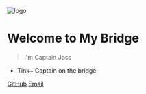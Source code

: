 ![logo](https://docsify.js.org/_media/icon.svg)

# Welcome to My Bridge

> I'm Captain Joss

* Tink~ Captain on the bridge

[GitHub](https://github.com/josslei)
[Email](mailto:josslei@163.com)
